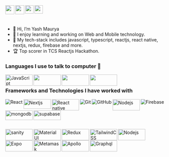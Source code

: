 <a href="https://www.linkedin.com/in/yash-maurya-674030204/" target="_blank">
  <img  align="left" width="28px" src="https://pbs.twimg.com/profile_images/1508518003184349187/1KQYoqPY_400x400.png" />
</a>

<a href="https://twitter.com/YashMaurya_Tech" target="_blank">
  <img  align="left" width="28px" src="https://as1.ftcdn.net/v2/jpg/03/20/88/34/1000_F_320883488_PMmkQget359WtY6foB1xFN3Wcvus6WTM.jpg" />
</a>

<a href="mailto:yash,maurya537468@gmail.com">
  <img align="left" width="26px" src="https://logodownload.org/wp-content/uploads/2018/03/gmail-logo-16.png" />
</a>

<a href="https://linktr.ee/yashmaurya" target="_blank">
  <img align="left" width="26px" src="https://www.computerhope.com/jargon/l/linktree.png" />
</a>

<br>
<br>
<br>

- 👋 Hi, I’m Yash Maurya
- 👀 I enjoy learning and working on Web and Mobile technology.
- 🌱 My tech-stack includes javascript, typescript, reactjs, react native, nextjs, redux, firebase and more.
- 🏆 Top scorer in TCS Reactjs Hackathon.

### Languages I use to talk to computer 🤔

<img align="left" alt="JavaScript" width="85px" height="35" src="https://img.shields.io/badge/javascript%20-%23323330.svg?&style=for-the-badge&logo=javascript&logoColor=%23F7DF1E"/>
<img align="left" width="85px" height="35" src="https://cdn.thenewstack.io/media/2022/01/10b88c68-typescript-logo.png">
<img align="left" width="85px" height="35" src="https://p.kindpng.com/picc/s/23-237381_java-html-language-logo-png-transparent-png.png">
<img align="left" width="85px" height="35" src="https://pixelmechanics.com.sg/wp-content/uploads/2019/04/css.jpg">

<p>&nbsp;</p>

### Frameworks and Technologies I have worked with

<img
  align="left"
  alt="React"
  src="https://img.shields.io/badge/react%20-%2320232a.svg?&style=for-the-badge&logo=react&logoColor=%2361DAFB"
/>
<img
  align="left"
  width="85px"
  height="30"
  alt="Nextjs"
  src="https://d2mk45aasx86xg.cloudfront.net/Top_Features_in_Next_js_13_7f9a32190f.webp"
/>
<img
  align="left"
  width="85px"
  height="35"
  alt="React native"
  src="https://www.appstud.com/wp-content/uploads/2018/03/React-Native-Titre.png"
/>
<img
  align="left"
  alt="Git"
  src="https://img.shields.io/badge/git%20-%23F05033.svg?&style=for-the-badge&logo=git&logoColor=white"
/>
<img
  align="left"
  alt="GitHub"
  src="https://img.shields.io/badge/github%20-%23121011.svg?&style=for-the-badge&logo=github&logoColor=white"
/>
<img
  align="left"
  width="85px"
  height="35"
  alt="Nodejs"
  src="https://colorlib.com/cdn-cgi/image/width=1600,height=948,fit=crop,quality=80,format=auto,onerror=redirect,metadata=none/wp-content/uploads/sites/2/nodejs-frameworks.png"
/>
<img
  align="left"
  alt="Firebase"
  src="https://img.shields.io/badge/firebase%20-%23039BE5.svg?&style=for-the-badge&logo=firebase"
/>
</br>
<img
  align="left"
  width="85px"
  height="30"
  alt="mongodb"
  src="https://www.zend.com/sites/default/files/image/2019-09/logo-mongodb.jpg"
/>
<img
  align="left"
  width="85px"
  height="30"
  alt="supabase"
  src="https://user-images.githubusercontent.com/10214025/93011810-4c45d580-f5cc-11ea-8f83-2ef7b5bb671f.png"
/>

</br>

<p>&nbsp;</p>
<img
  align="left"
  width="85px"
  height="35"
  alt="sanity"
  src="https://www.pngitem.com/pimgs/m/116-1166936_sanity-io-logo-png-transparent-png.png"
/>
<img
  align="left"
  width="85px"
  height="35"
  alt="Material UI"
  src="https://res.cloudinary.com/practicaldev/image/fetch/s--0GLg37Wj--/c_limit%2Cf_auto%2Cfl_progressive%2Cq_auto%2Cw_880/https://dev-to-uploads.s3.amazonaws.com/uploads/articles/x99qusomdtlnzm8zizen.png"
/>
<img
  align="left"
  width="85px"
  height="35"
  alt="Redux"
  src="https://techvccloud.mediacdn.vn/280518386289090560/2022/6/30/redux-la-gi-16565735223341834615076-0-0-337-600-crop-1656573526736911423366.jpg"
/>
<img
  align="left"
  width="85px"
  height="35"
  alt="TailwindCSS"
  src="https://miro.medium.com/v2/resize:fit:644/1*d7Xs5RnaqcQtKzbNrAOAYA.png"
/>
<img
  align="left"
  width="85px"
  height="35"
  alt="Nodejs"
  src="https://res.cloudinary.com/practicaldev/image/fetch/s--7mIh228C--/c_imagga_scale,f_auto,fl_progressive,h_720,q_auto,w_1280/https://dev-to-uploads.s3.amazonaws.com/i/w2l9sw1ssdl4vkv3766o.jpeg"
/>
<img
  align="left"
  width="85px"
  height="35"
  alt="Expo"
  src="https://res.cloudinary.com/practicaldev/image/fetch/s--OK5nAo07--/c_imagga_scale,f_auto,fl_progressive,h_900,q_auto,w_1600/https://dev-to-uploads.s3.amazonaws.com/i/rmqgubejyi0rjkn87moo.png"
/>
<img
  align="left"
  width="85px"
  height="35"
  alt="Metamask"
  src="https://www.shutterstock.com/image-vector/metamask-block-chain-based-cryptocurrency-260nw-2181637317.jpg"
/>
<img
  align="left"
  width="85px"
  height="35"
  alt="Apollo"
  src="https://flaviocopes.com/images/apollo/logo.png"
/>

</br>

<img
  align="left"
  width="85px"
  height="35"
  alt="Graphql"
  src="https://graphql.org/img/og-image.png"
/>

<!-- <br><br> -->

<!-- ![Mohit's GitHub stats](https://github-readme-stats.vercel.app/api?username=mohitthakkar30&&count_private=true&show_icons=true&theme=radical)
<br><br>
![Mohit's GitHub streak](https://github-readme-streak-stats.herokuapp.com/?user=mohitthakkar30&theme=blue-green) -->

<!---
mohitthakkar30/mohitthakkar30 is a ✨ special ✨ repository because its `README.md` (this file) appears on your GitHub profile.
You can click the Preview link to take a look at your changes.
--->
